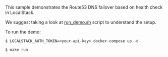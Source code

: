 This sample demonstrates the Route53 DNS failover based on health check in LocalStack.

We suggest taking a look at [run_demo.sh](run_demo.sh) script to understand the setup.

To run the demo:

```
$ LOCALSTACK_AUTH_TOKEN=<your-api-key> docker-compose up -d
```

```
$ make run
```
